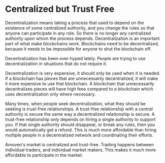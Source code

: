 Centralized but Trust Free
=======

Decentralization means taking a process that used to depend on the existence of some centralized authority, and you change the rules so that anyone can participate in any role. So there is no longer any centralized authority upon whom the process depends.
Decentralization is an important part of what make blockchains work. Blockchains need to be decentralized, because it needs to be impossible for anyone to shut the blockchain off.

Decentralization has been over-hyped lately. People are trying to use decentralization in situations that do not require it.

Decentralization is very expensive, it should only be used when it is needed.
If a blockchain has pieces that are unnecessarily decentralized, it will make it more expensive to use that blockchain.
A blockchain that unnecessarily decentralizes pieces will have high fees compared to a blockchain which uses decentralization only where necessary.

Many times, when people seek decentralization, what they should be seeking is trust-free relationships.
A trust-free relationship with a central authority is secure the same way a decentralized relationship is secure.
A trust-free relationship only depends on hiring a single authority to support you.
If that single authority should disappear, or break any rules, then you would automatically get a refund.
This is much more affordable than hiring multiple people in a decentralized network and coordinating their efforts.

Amoveo's market is centralized and trust-free.
Trading happens between individual traders, and individual market makers.
This makes it much more affordable to participate in the market.